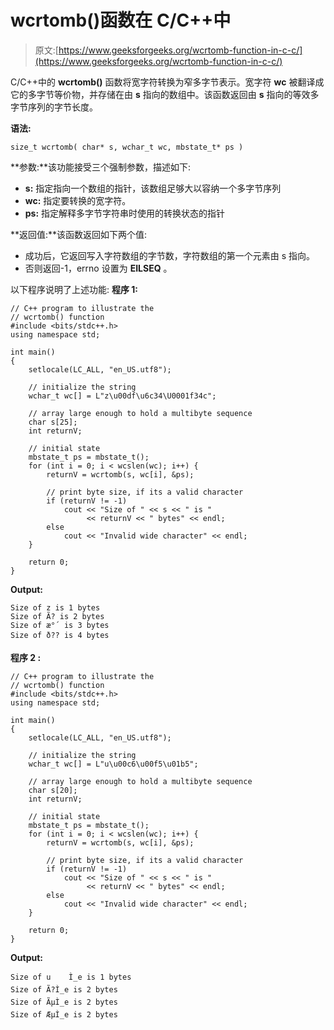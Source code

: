 # wcrtomb()函数在 C/C++中

> 原文:[https://www.geeksforgeeks.org/wcrtomb-function-in-c-c/](https://www.geeksforgeeks.org/wcrtomb-function-in-c-c/)

C/C++中的 **wcrtomb()** 函数将宽字符转换为窄多字节表示。宽字符 **wc** 被翻译成它的多字节等价物，并存储在由 **s** 指向的数组中。该函数返回由 **s** 指向的等效多字节序列的字节长度。

**语法:**

```
size_t wcrtomb( char* s, wchar_t wc, mbstate_t* ps )
```

**参数:**该功能接受三个强制参数，描述如下:

*   **s:** 指定指向一个数组的指针，该数组足够大以容纳一个多字节序列
*   **wc:** 指定要转换的宽字符。
*   **ps:** 指定解释多字节字符串时使用的转换状态的指针

**返回值:**该函数返回如下两个值:

*   成功后，它返回写入字符数组的字节数，字符数组的第一个元素由 s 指向。
*   否则返回-1，errno 设置为 **EILSEQ** 。

以下程序说明了上述功能:
**程序 1:**

```
// C++ program to illustrate the
// wcrtomb() function
#include <bits/stdc++.h>
using namespace std;

int main()
{
    setlocale(LC_ALL, "en_US.utf8");

    // initialize the string
    wchar_t wc[] = L"z\u00df\u6c34\U0001f34c";

    // array large enough to hold a multibyte sequence
    char s[25];
    int returnV;

    // initial state
    mbstate_t ps = mbstate_t();
    for (int i = 0; i < wcslen(wc); i++) {
        returnV = wcrtomb(s, wc[i], &ps);

        // print byte size, if its a valid character
        if (returnV != -1)
            cout << "Size of " << s << " is "
                 << returnV << " bytes" << endl;
        else
            cout << "Invalid wide character" << endl;
    }

    return 0;
}
```

**Output:**

```
Size of z is 1 bytes
Size of Ã? is 2 bytes
Size of æ°´ is 3 bytes
Size of ð?? is 4 bytes

```

**程序 2 :**

```
// C++ program to illustrate the
// wcrtomb() function
#include <bits/stdc++.h>
using namespace std;

int main()
{
    setlocale(LC_ALL, "en_US.utf8");

    // initialize the string
    wchar_t wc[] = L"u\u00c6\u00f5\u01b5";

    // array large enough to hold a multibyte sequence
    char s[20];
    int returnV;

    // initial state
    mbstate_t ps = mbstate_t();
    for (int i = 0; i < wcslen(wc); i++) {
        returnV = wcrtomb(s, wc[i], &ps);

        // print byte size, if its a valid character
        if (returnV != -1)
            cout << "Size of " << s << " is "
                 << returnV << " bytes" << endl;
        else
            cout << "Invalid wide character" << endl;
    }

    return 0;
}
```

**Output:**

```
Size of u    Ì_e is 1 bytes
Size of Ã?Ì_e is 2 bytes
Size of ÃµÌ_e is 2 bytes
Size of ÆµÌ_e is 2 bytes

```
